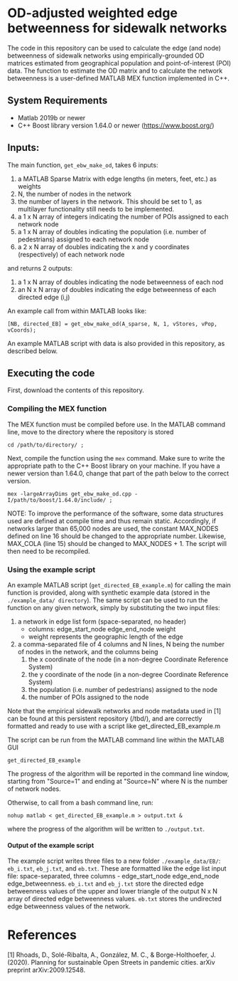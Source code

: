 # OD-adjusted weighted edge betweenness for sidewalk networks

The code in this repository can be used to calculate the edge (and node) betweenness of sidewalk networks using empirically-grounded OD matrices estimated from geographical population and point-of-interest (POI) data. The function to estimate the OD matrix and to calculate the network betweenness is a user-defined MATLAB MEX function implemented in C++. 

## System Requirements 	

* Matlab 2019b or newer
* C++ Boost library version 1.64.0 or newer (https://www.boost.org/)   
        
## Inputs:

The main function, ```get_ebw_make_od```, takes 6 inputs:
1) a MATLAB Sparse Matrix with edge lengths (in meters, feet, etc.) as weights
2) N, the number of nodes in the network
3) the number of layers in the network. This should be set to 1, as multilayer functionality still needs to be implemented.
4) a 1 x N array of integers indicating the number of POIs assigned to each network node
4) a 1 x N array of doubles indicating the population (i.e. number of pedestrians) assigned to each network node
6) a 2 x N array of doubles indicating the x and y coordinates (respectively) of each network node

and returns 2 outputs:
1) a 1 x N array of doubles indicating the node betweenness of each nod
2) an N x N array of doubles indicating the edge betweenness of each directed edge (i,j)

An example call from within MATLAB looks like:
```
[NB, directed_EB] = get_ebw_make_od(A_sparse, N, 1, vStores, vPop, vCoords);
```
An example MATLAB script with data is also provided in this repository, as described below.

## Executing the code

First, download the contents of this repository. 

### Compiling the MEX function

The MEX function must be compiled before use. In the MATLAB command line, move to the directory where the repository is stored 

```
cd /path/to/directory/ ;
```

Next, compile the function using the ```mex``` command. Make sure to write the appropriate path to the C++ Boost library on your machine. If you have a newer version than 1.64.0, change that part of the path below to the correct version.

```
mex -largeArrayDims get_ebw_make_od.cpp -I/path/to/boost/1.64.0/include/ ;
```

NOTE: To improve the performance of the software, some data structures used are defined at compile time and thus remain static. Accordingly, if networks larger than 65,000 nodes are used, the constant MAX_NODES defined on line 16 should be changed to the appropriate number. Likewise, MAX_COLA (line 15) should be changed to MAX_NODES + 1. The script will then need to be recompiled. 

### Using the example script

An example MATLAB script (```get_directed_EB_example.m```) for calling the main function is provided, along with synthetic example data (stored in the ```./example_data/ directory```). The same script can be used to run the function on any given network, simply by substituting the two input files:
1) a network in edge list form (space-separated, no header) 
	* columns: edge_start_node edge_end_node weight
	* weight represents the geographic length of the edge
2) a comma-separated file of 4 columns and N lines, N being the number of nodes in the network, and the columns being
	1) the x coordinate of the node (in a non-degree Coordinate Reference System)
	2) the y coordinate of the node (in a non-degree Coordinate Reference System)
	3) the population (i.e. number of pedestrians) assigned to the node
	4) the number of POIs assigned to the node

Note that the empirical sidewalk networks and node metadata used in [1] can be found at this persistent repository (/tbd/), and are correctly formatted and ready to use with a script like get_directed_EB_example.m

The script can be run from the MATLAB command line within the MATLAB GUI

```
get_directed_EB_example
```

The progress of the algorithm will be reported in the command line window, starting from "Source=1" and ending at "Source=N" where N is the number of network nodes.

Otherwise, to call from a bash command line, run:

```
nohup matlab < get_directed_EB_example.m > output.txt &
```

where the progress of the algorithm will be written to ```./output.txt```. 

#### Output of the example script
The example script writes three files to a new folder ```./example_data/EB/```: ```eb_i.txt```, ```eb_j.txt```, and ```eb.txt```. These are formatted like the edge list input file: space-separated, three columns - edge_start_node edge_end_node edge_betweenness. ```eb_i.txt``` and ```eb_j.txt``` store the directed edge betweenness values of the upper and lower triangle of the output N x N array of directed edge betweenness values. ```eb.txt``` stores the undirected edge betweenness values of the network.

# References

[1] Rhoads, D., Solé-Ribalta, A., González, M. C., & Borge-Holthoefer, J. (2020). Planning for sustainable Open Streets in pandemic cities. arXiv preprint arXiv:2009.12548.



